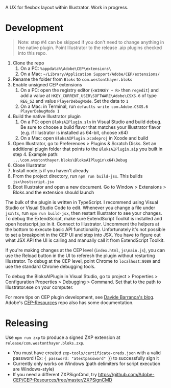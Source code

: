A UX for flexbox layout within Illustrator. Work in progress.

# Development

> Note: step #4 can be skipped if you don't need to change anything in the native plugin. Point Illustrator to the release .aip plugins checked into this repo.

1. Clone the repo
    1. On a PC: `%appdata%\Adobe\CEP\extensions\`
    2. On a Mac: `~/Library/Application Support/Adobe/CEP/extensions/`
2. Rename the folder from `Bloks` to `com.westonthayer.bloks`
3. Enable unsigned CEP extensions
    1. On a PC: open the registry editor (`<WINKEY + R>` then `regedit`) and add a value at `HKEY_CURRENT_USER\SOFTWARE\Adobe\CSXS.6` of type `REG_SZ` and value `PlayerDebugMode`. Set the data to `1`
    2. On a Mac: in Terminal, run `defaults write com.Adobe.CSXS.6 PlayerDebugMode 1`
4. Build the native Illustrator plugin
    1. On a PC: open `BloksAIPlugin.sln` in Visual Studio and build debug. Be sure to choose a build flavor that matches your Illustrator flavor (e.g. if Illustrator is installed as 64-bit, choose x64)
    2. On a Mac: open `BloksAIPlugin.xcodeproj` in Xcode and build
5. Open Illustrator, go to Preferences > Plugins & Scratch Disks. Set an additional plugin folder that points to the `BloksAIPlugin.aip` you built in step 4. Example path: `...\com.westonthayer.bloks\BloksAIPlugin\x64\Debug`
6. Close Illustrator
7. Install node.js if you haven't already
8. From the project directory, run `npm run build-jsx`. This builds `jsx\hostscript.jsx`
9. Boot Illustrator and open a new document. Go to Window > Extensions > Bloks and the extension should launch

The bulk of the plugin is written in TypeScript. I recommend using Visual Studio or Visual Studio Code to edit. Whenever you change a file under `jsx\ts`, run `npm run build-jsx`, then restart Illustrator to see your changes. To debug the ExtendScript, make sure ExtendScript Toolkit is installed and open hostscript.jsx in it. Connect to Illustrator. Uncomment the helpers at the bottom to execute basic API functionality. Unfortunately it's not possible to set a breakpoint in the CEP UI and step into JSX. You have to figure out what JSX API the UI is calling and manually call it from ExtendScript Toolkit.

If you're making changes at the CEP level (`index.html`, `js\main.js`), you can use the Reload button in the UI to referesh the plugin without restarting Illustrator. To debug at the CEP level, point Chrome to `localhost:8089` and use the standard Chrome debugging tools.

To debug the BloksAIPlugin in Visual Studio, go to project > Properties > Configuration Properties > Debugging > Command. Set that to the path to Illustrator.exe on your computer.

For more tips on CEP plugin development, see [Davide Barranca's blog](http://www.davidebarranca.com/). Adobe's [CEP-Resources](https://github.com/Adobe-CEP/CEP-Resources) repo also has some documentation.

# Releasing

Use `npm run zxp` to produce a signed ZXP extension at `release/com.westonthayer.bloks.zxp`.

* You must have created `zxp-tools/certificate-creds.json` with a valid password (Ex: `{ password: "atestpassword" }`) to successfully sign it
* Currently only works on Windows (path delimiters for script execution are Windows-style)
* If you need a different ZXPSignCmd, try https://github.com/Adobe-CEP/CEP-Resources/tree/master/ZXPSignCMD
